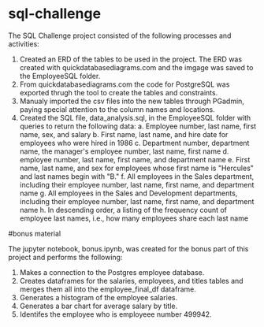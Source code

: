 # sql-challenge

The SQL Challenge project consisted of the following processes and activities:

1. Created an ERD of the tables to be used in the project. The ERD was created with quickdatabasediagrams.com and the imgage was saved to the EmployeeSQL folder.
2. From quickdatabasediagrams.com the code for PostgreSQL was exported thrugh the tool to create the tables and constraints.
3. Manualy imported the csv files into the new tables through PGadmin, paying special attention to the column names and locations.
4. Created the SQL file, data_analysis.sql, in the EmployeeSQL folder with queries to return the following data:
a. Employee number, last name, first name, sex, and salary
b. First name, last name, and hire date for employees who were hired in 1986
c. Department number, department name, the manager's employee number, last name, first name
d. employee number, last name, first name, and department name
e. First name, last name, and sex for employees whose first name is "Hercules" and last names begin with "B."
f. All employees in the Sales department, including their employee number, last name, first name, and department name
g. All employees in the Sales and Development departments, including their employee number, last name, first name, and department name
h. In descending order, a listing of the frequency count of employee last names, i.e., how many employees share each last name


#bonus material

The jupyter notebook, bonus.ipynb, was created for the bonus part of this project and performs the following:

1. Makes a connection to the Postgres employee database.
2. Creates dataframes for the salaries, employees, and titles tables and merges them all into the employee_final_df dataframe.
3. Generates a histogram of the employee salaries.
4. Generates a bar chart for average salary by title.
5. Identifes the employee who is employeee number 499942.